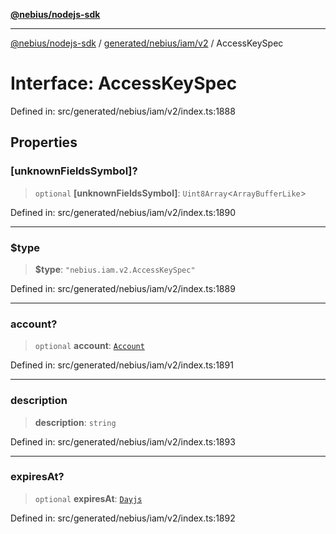 [**@nebius/nodejs-sdk**](../../../../../README.md)

---

[@nebius/nodejs-sdk](../../../../../README.md) / [generated/nebius/iam/v2](../README.md) / AccessKeySpec

# Interface: AccessKeySpec

Defined in: src/generated/nebius/iam/v2/index.ts:1888

## Properties

### \[unknownFieldsSymbol\]?

> `optional` **\[unknownFieldsSymbol\]**: `Uint8Array`\<`ArrayBufferLike`\>

Defined in: src/generated/nebius/iam/v2/index.ts:1890

---

### $type

> **$type**: `"nebius.iam.v2.AccessKeySpec"`

Defined in: src/generated/nebius/iam/v2/index.ts:1889

---

### account?

> `optional` **account**: [`Account`](../../v1/interfaces/Account.md)

Defined in: src/generated/nebius/iam/v2/index.ts:1891

---

### description

> **description**: `string`

Defined in: src/generated/nebius/iam/v2/index.ts:1893

---

### expiresAt?

> `optional` **expiresAt**: [`Dayjs`](../../../../../runtime/protos/core/dayjs/classes/Dayjs.md)

Defined in: src/generated/nebius/iam/v2/index.ts:1892
